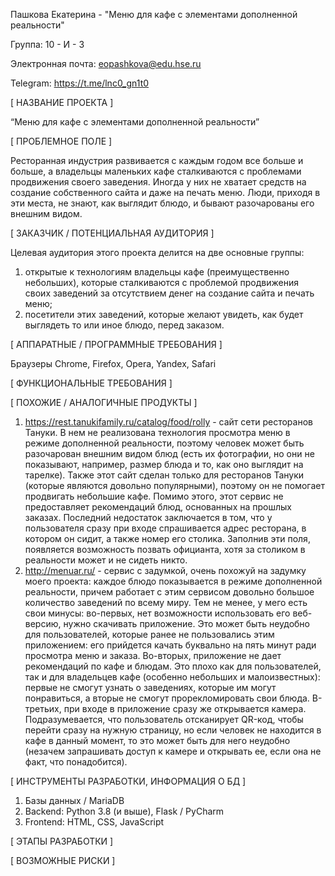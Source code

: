 Пашкова Екатерина - "Меню для кафе с элементами дополненной реальности"

Группа: 10 - И - 3

Электронная почта: eopashkova@edu.hse.ru

Telegram: https://t.me/lnc0_gn1t0

[ НАЗВАНИЕ ПРОЕКТА ]

“Меню для кафе с элементами дополненной реальности”

[ ПРОБЛЕМНОЕ ПОЛЕ ]

Ресторанная индустрия развивается с каждым годом все больше и больше, а владельцы маленьких кафе сталкиваются с проблемами продвижения своего заведения. Иногда у них не хватает средств на создание собственного сайта и даже на печать меню. Люди, приходя в эти места, не знают, как выглядит блюдо, и бывают разочарованы его внешним видом.

[ ЗАКАЗЧИК / ПОТЕНЦИАЛЬНАЯ АУДИТОРИЯ ]

Целевая аудитория этого проекта делится на две основные группы:
1) открытые к технологиям владельцы кафе (преимущественно небольших), которые сталкиваются с проблемой продвижения своих заведений за отсутствием денег на создание сайта и печать меню;
2) посетители этих заведений, которые желают увидеть, как будет выглядеть то или иное блюдо, перед заказом.

[ АППАРАТНЫЕ / ПРОГРАММНЫЕ ТРЕБОВАНИЯ ]

Браузеры Chrome, Firefox, Opera, Yandex, Safari

[ ФУНКЦИОНАЛЬНЫЕ ТРЕБОВАНИЯ ]



[ ПОХОЖИЕ / АНАЛОГИЧНЫЕ ПРОДУКТЫ ]

1) https://rest.tanukifamily.ru/catalog/food/rolly - сайт сети ресторанов Тануки. В нем не реализована технология просмотра меню в режиме дополненной реальности, поэтому человек может быть разочарован внешним видом блюд (есть их фотографии, но они не показывают, например, размер блюда и то, как оно выглядит на тарелке). Также этот сайт сделан только для ресторанов Тануки (которые являются довольно популярными), поэтому он не помогает продвигать небольшие кафе. Помимо этого, этот сервис не предоставляет рекомендаций блюд, основанных на прошлых заказах. Последний недостаток заключается в том, что у пользователя сразу при входе спрашивается адрес ресторана, в котором он сидит, а также номер его столика. Заполнив эти поля, появляется возможность позвать официанта, хотя за столиком в реальности может и не сидеть никто.
2) http://menuar.ru/ - сервис с задумкой, очень похожуй на задумку моего проекта: каждое блюдо показывается в режиме дополненной реальности, причем работает с этим сервисом довольно большое количество заведений по всему миру. Тем не менее, у мего есть свои минусы: во-первых, нет возможности использовать его веб-версию, нужно скачивать приложение. Это может быть неудобно для пользователей, которые ранее не пользовались этим приложением: его прийдется качать буквально на пять минут ради просмотра меню и заказа. Во-вторых, приложение не дает рекомендаций по кафе и блюдам. Это плохо как для пользователей, так и для владельцев кафе (особенно небольших и малоизвестных): первые не смогут узнать о заведениях, которые им могут понравиться, а вторые не смогут прорекломировать свои блюда. В-третьих, при входе в приложение сразу же открывается камера. Подразумевается, что пользователь отсканирует QR-код, чтобы перейти сразу на нужную страницу, но если человек не находится в кафе в данный момент, то это может быть для него неудобно (незачем запрашивать доступ к камере и открывать ее, если она не факт, что понадобится).

[ ИНСТРУМЕНТЫ РАЗРАБОТКИ, ИНФОРМАЦИЯ О БД ]

1) Базы данных / MariaDB
2) Backend:
        Python 3.8 (и выше), Flask / PyCharm
3) Frontend: HTML, CSS, JavaScript

[ ЭТАПЫ РАЗРАБОТКИ ]



[ ВОЗМОЖНЫЕ РИСКИ ]

